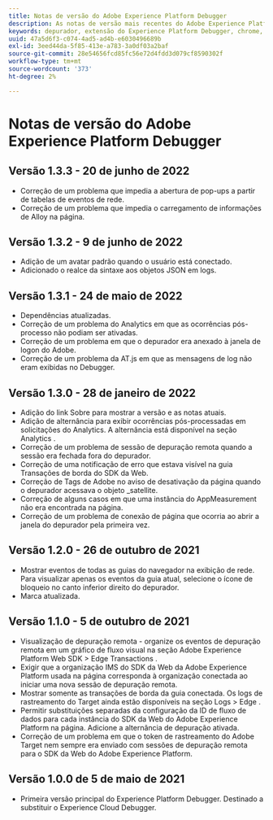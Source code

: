 ```yaml
---
title: Notas de versão do Adobe Experience Platform Debugger
description: As notas de versão mais recentes do Adobe Experience Platform Debugger.
keywords: depurador, extensão do Experience Platform Debugger, chrome, extensão, notas de versão
uuid: 47a5d6f3-c074-4ad5-ad4b-e6030496689b
exl-id: 3eed44da-5f85-413e-a783-3a0df03a2baf
source-git-commit: 28e54656fcd85fc56e72d4fdd3d079cf8590302f
workflow-type: tm+mt
source-wordcount: '373'
ht-degree: 2%

---
```


# Notas de versão do Adobe Experience Platform Debugger

<!-- ## Version 1.4.0 - August 24, 2022

* Added support for Web SDK hybrid implementation.
* Added error message when enabling Target Trace fails.
* Updated dependencies. -->

## Versão 1.3.3 - 20 de junho de 2022

* Correção de um problema que impedia a abertura de pop-ups a partir de tabelas de eventos de rede.
* Correção de um problema que impedia o carregamento de informações de Alloy na página.

## Versão 1.3.2 - 9 de junho de 2022

* Adição de um avatar padrão quando o usuário está conectado.
* Adicionado o realce da sintaxe aos objetos JSON em logs.

## Versão 1.3.1 - 24 de maio de 2022

* Dependências atualizadas.
* Correção de um problema do Analytics em que as ocorrências pós-processo não podiam ser ativadas.
* Correção de um problema em que o depurador era anexado à janela de logon do Adobe.
* Correção de um problema da AT.js em que as mensagens de log não eram exibidas no Debugger.

## Versão 1.3.0 - 28 de janeiro de 2022

* Adição do link Sobre para mostrar a versão e as notas atuais.
* Adição de alternância para exibir ocorrências pós-processadas em solicitações do Analytics. A alternância está disponível na seção Analytics .
* Correção de um problema de sessão de depuração remota quando a sessão era fechada fora do depurador.
* Correção de uma notificação de erro que estava visível na guia Transações de borda do SDK da Web.
* Correção de Tags de Adobe no aviso de desativação da página quando o depurador acessava o objeto _satellite.
* Correção de alguns casos em que uma instância do AppMeasurement não era encontrada na página.
* Correção de um problema de conexão de página que ocorria ao abrir a janela do depurador pela primeira vez.

## Versão 1.2.0 - 26 de outubro de 2021

* Mostrar eventos de todas as guias do navegador na exibição de rede. Para visualizar apenas os eventos da guia atual, selecione o ícone de bloqueio no canto inferior direito do depurador.
* Marca atualizada.

## Versão 1.1.0 - 5 de outubro de 2021

* Visualização de depuração remota - organize os eventos de depuração remota em um gráfico de fluxo visual na seção Adobe Experience Platform Web SDK > Edge Transactions .
* Exigir que a organização IMS do SDK da Web da Adobe Experience Platform usada na página corresponda à organização conectada ao iniciar uma nova sessão de depuração remota.
* Mostrar somente as transações de borda da guia conectada. Os logs de rastreamento do Target ainda estão disponíveis na seção Logs > Edge .
* Permitir substituições separadas da configuração da ID de fluxo de dados para cada instância do SDK da Web do Adobe Experience Platform na página. Adicione a alternância de depuração ativada.
* Correção de um problema em que o token de rastreamento do Adobe Target nem sempre era enviado com sessões de depuração remota para o SDK da Web do Adobe Experience Platform.

## Versão 1.0.0 de 5 de maio de 2021

* Primeira versão principal do Experience Platform Debugger. Destinado a substituir o Experience Cloud Debugger.
